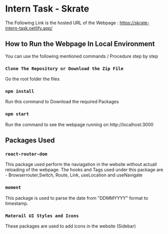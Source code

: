 # Intern Task - Skrate

The Following Link is the hosted URL of the Webpage : https://skrate-intern-task.netlify.app/

## How to Run the Webpage In Local Environment

You can use the following mentioned commands / Procedure step by step

### `Clone The Repository or Download the Zip File`

Go the root folder the files

### `npm install`

Run this command to Download the required Packages

### `npm start`

Run the command to see the webpage running on http://localhost:3000

## Packages Used

### `react-router-dom`

This package used perform the naviagation in the website without actuall reloading of the webpage.
The hooks and Tags used under this package are - Browserrouter,Switch, Route, Link, useLocation and useNavigate

### `moment`

This package is used to parse the date from "DDMMYYYY" format to timestamp.

### `Materail UI Styles and Icons`

These packages are used to add icons in the website (Sidebar)
